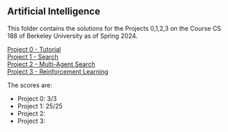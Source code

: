 ## Artificial Intelligence

This folder contains the solutions for the Projects 0,1,2,3 on the Course CS 188 of Berkeley University as of Spring 2024.

[Project 0 - Tutorial](https://inst.eecs.berkeley.edu/~cs188/sp24/projects/proj0/)<br>
[Project 1 - Search](https://inst.eecs.berkeley.edu/~cs188/sp24/projects/proj1/)<br>
[Project 2 - Multi-Agent Search](https://inst.eecs.berkeley.edu/~cs188/sp24/projects/proj2/)<br>
[Project 3 - Reinforcement Learning](https://inst.eecs.berkeley.edu/~cs188/sp24/projects/proj3/)<br>


The scores are:
- Project 0: 3/3
- Project 1: 25/25
- Project 2: 
- Project 3: 
